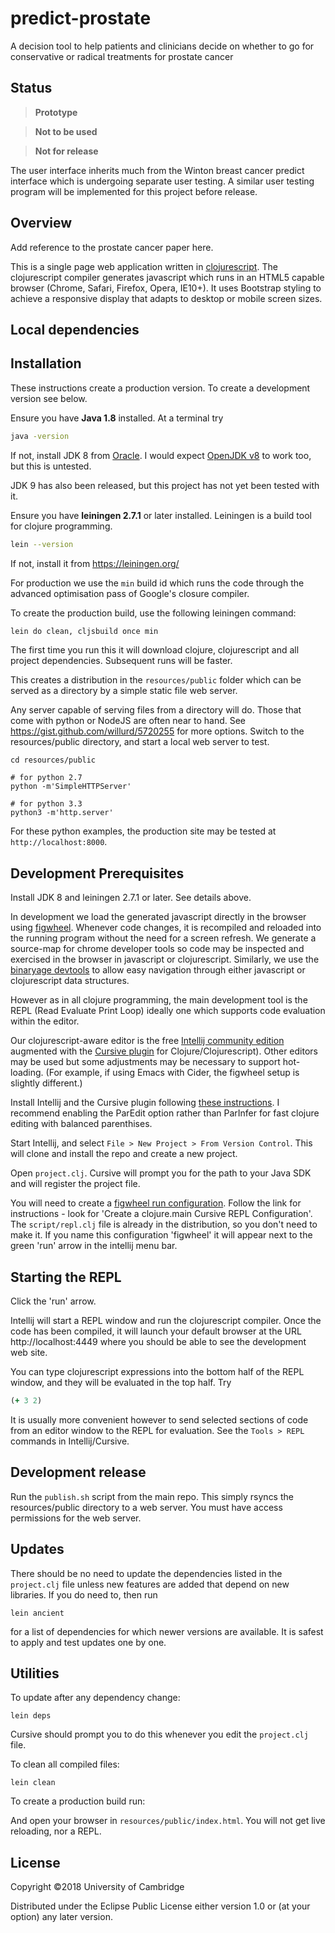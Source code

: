 # predict-prostate

A decision tool to help patients and clinicians decide on whether to go
for conservative or radical treatments for prostate cancer

## Status

> **Prototype**

> **Not to be used**

> **Not for release**

The user interface inherits much from the Winton breast cancer
predict interface which is undergoing separate user testing. A similar
user testing program will be implemented for this project before release.

## Overview

Add reference to the prostate cancer paper here.

This is a single page web application written in
[clojurescript](https://clojurescript.org/).
The clojurescript compiler generates javascript which runs in an HTML5
capable browser (Chrome, Safari, Firefox, Opera, IE10+). It uses Bootstrap
styling to achieve a responsive display that adapts to desktop or mobile
screen sizes.

## Local dependencies


## Installation

These instructions create a production version. To create a development
version see below.

Ensure you have **Java 1.8** installed. At a terminal try
```sh
java -version
```
If not, install JDK 8 from [Oracle](https://docs.oracle.com/javase/8/docs/technotes/guides/install/install_overview.html).
I would expect [OpenJDK v8](http://openjdk.java.net/install/) to work too, but this is untested.

JDK 9 has also been released, but this project has not yet been tested with it.

Ensure you have **leiningen 2.7.1** or later installed.
Leiningen is a build tool for clojure programming.
```sh
lein --version
```
If not, install it from https://leiningen.org/

For production we use the `min` build id which runs the code through the advanced
optimisation pass of Google's closure compiler.

To create the production build, use the following leiningen command:

```sh
lein do clean, cljsbuild once min
```

The first time you run this it will download clojure, clojurescript and
all project dependencies. Subsequent runs will be faster.

This creates a distribution in the `resources/public` folder which can
be served as a directory by a simple static file web server.

Any server capable of serving files from
a directory will do. Those that come with python or NodeJS are often near
to hand. See https://gist.github.com/willurd/5720255 for more options.
Switch to the resources/public directory, and start a local web server
to test.

```
cd resources/public

# for python 2.7
python -m'SimpleHTTPServer'

# for python 3.3
python3 -m'http.server'

```
For these python examples, the production site may be tested at
`http://localhost:8000`.


## Development Prerequisites

Install JDK 8 and leiningen 2.7.1 or later. See details above.

In development we load the generated javascript directly in the browser
using [figwheel](https://github.com/bhauman/lein-figwheel).
Whenever code changes, it is recompiled and reloaded
into the running program without the need for a screen refresh. We
generate a source-map for chrome developer tools so code may be inspected
and exercised in the browser in javascript or clojurescript. Similarly,
we use the [binaryage devtools](https://github.com/binaryage/cljs-devtools)
to allow easy navigation through either
javascript or clojurescript data structures.

However as in all clojure programming, the main development tool is
the REPL (Read Evaluate Print Loop) ideally one which supports code
evaluation within the editor.

Our clojurescript-aware editor is the free [Intellij community edition](https://www.jetbrains.com/idea/download)
augmented with the [Cursive plugin](https://cursive-ide.com/) for Clojure/Clojurescript). Other editors
may be used but some adjustments may be necessary to support hot-loading.
(For example, if using Emacs with Cider, the figwheel setup is slightly
different.)

Install Intellij and the Cursive plugin following [these instructions](https://cursive-ide.com/userguide/index.html).
I recommend enabling the ParEdit option rather than ParInfer for fast
clojure editing with balanced parenthises.

Start Intellij, and select `File > New Project > From Version Control`.
This will clone and install the repo and create a new project.

Open `project.clj`. Cursive will prompt you for the path to your Java
SDK and will register the project file.

You will need to create a [figwheel run configuration](https://github.com/bhauman/lein-figwheel/wiki/Running-figwheel-in-a-Cursive-Clojure-REPL).
Follow the link for instructions - look for 'Create a clojure.main Cursive REPL Configuration'.
The `script/repl.clj` file is already in the distribution, so you don't need
to make it. If you name this configuration 'figwheel' it will appear next
to the green 'run' arrow in the intellij menu bar.

## Starting the REPL

Click the 'run' arrow.

Intellij will start a REPL window and run the clojurescript compiler.
Once the code has been compiled, it will launch your default browser at
the URL http://localhost:4449 where you should be able to see the
development web site.

You can type clojurescript expressions into the bottom half of the REPL
window, and they will be evaluated in the top half. Try
```clj
(+ 3 2)
```

It is usually more
convenient however to send selected sections of code from an editor window
to the REPL for evaluation. See the `Tools > REPL` commands
in Intellij/Cursive.

## Development release

Run the `publish.sh` script from the main repo. This simply rsyncs the
resources/public directory to a web server. You must have access permissions
for the web server.

## Updates

There should be no need to update the dependencies listed in the `project.clj`
file unless new features are added that depend on new libraries. If you
do need to, then run
```
lein ancient
```
for a list of dependencies for which newer versions are available. It is
safest to apply and test updates one by one.


## Utilities

To update after any dependency change:
```
lein deps
```
Cursive should prompt you to do this whenever you edit the `project.clj`
file.

To clean all compiled files:
```
lein clean
```

To create a production build run:



And open your browser in `resources/public/index.html`. You will not
get live reloading, nor a REPL. 

## License

Copyright ©2018 University of Cambridge

Distributed under the Eclipse Public License either version 1.0 or (at your option) any later version.
